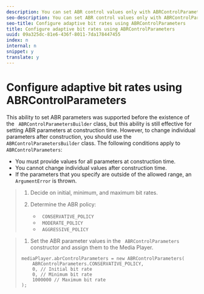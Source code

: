 ```yaml
---
description: You can set ABR control values only with ABRControlParameters, but you can construct a new one at any time.
seo-description: You can set ABR control values only with ABRControlParameters, but you can construct a new one at any time.
seo-title: Configure adaptive bit rates using ABRControlParameters
title: Configure adaptive bit rates using ABRControlParameters
uuid: 09a325dc-81e6-436f-8011-7da178447455
index: n
internal: n
snippet: y
translate: y
---
```


# Configure adaptive bit rates using ABRControlParameters

This ability to set ABR parameters was supported before the existence of the ` ABRControlParametersBuilder` class, but this ability is still effective for setting ABR parameters at construction time. However, to change individual parameters after construction, you should use the ` ABRControlParametersBuilder` class. 
The following conditions apply to ` ABRControlParameters`: 
* You must provide values for all parameters at construction time.
* You cannot change individual values after construction time.
* If the parameters that you specify are outside of the allowed range, an ` ArgumentError` is thrown.


>1. Decide on initial, minimum, and maximum bit rates.
>1. Determine the ABR policy:
>    
>    * ` CONSERVATIVE_POLICY`
>    * ` MODERATE_POLICY`
>    * ` AGGRESSIVE_POLICY`

>    
>1. Set the ABR parameter values in the ` ABRControlParameters` constructor and assign them to the Media Player.
>
>   ```
>   mediaPlayer.abrControlParameters = new ABRControlParameters( 
>       ABRControlParameters.CONSERVATIVE_POLICY, 
>       0, // Initial bit rate 
>       0, // Minimum bit rate 
>       1000000 // Maximum bit rate 
>   );
>   ```
>
